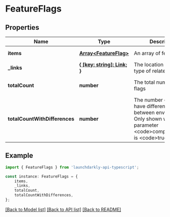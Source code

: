 # FeatureFlags


## Properties

Name | Type | Description | Notes
------------ | ------------- | ------------- | -------------
**items** | [**Array&lt;FeatureFlag&gt;**](FeatureFlag.md) | An array of feature flags | [default to undefined]
**_links** | [**{ [key: string]: Link; }**](Link.md) | The location and content type of related resources | [default to undefined]
**totalCount** | **number** | The total number of flags | [optional] [default to undefined]
**totalCountWithDifferences** | **number** | The number of flags that have differences between environments. Only shown when query parameter &lt;code&gt;compare&lt;/code&gt; is &lt;code&gt;true&lt;/code&gt;. | [optional] [default to undefined]

## Example

```typescript
import { FeatureFlags } from 'launchdarkly-api-typescript';

const instance: FeatureFlags = {
    items,
    _links,
    totalCount,
    totalCountWithDifferences,
};
```

[[Back to Model list]](../README.md#documentation-for-models) [[Back to API list]](../README.md#documentation-for-api-endpoints) [[Back to README]](../README.md)
